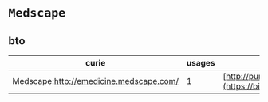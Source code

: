 # `Medscape`
## bto
| curie                                   |   usages | nodes                                                                                                           |
|-----------------------------------------|----------|-----------------------------------------------------------------------------------------------------------------|
| Medscape:http://emedicine.medscape.com/ |        1 | [http://purl.obolibrary.org/obo/BTO:0005581](https://bioregistry.io/http://purl.obolibrary.org/obo/BTO:0005581) |
